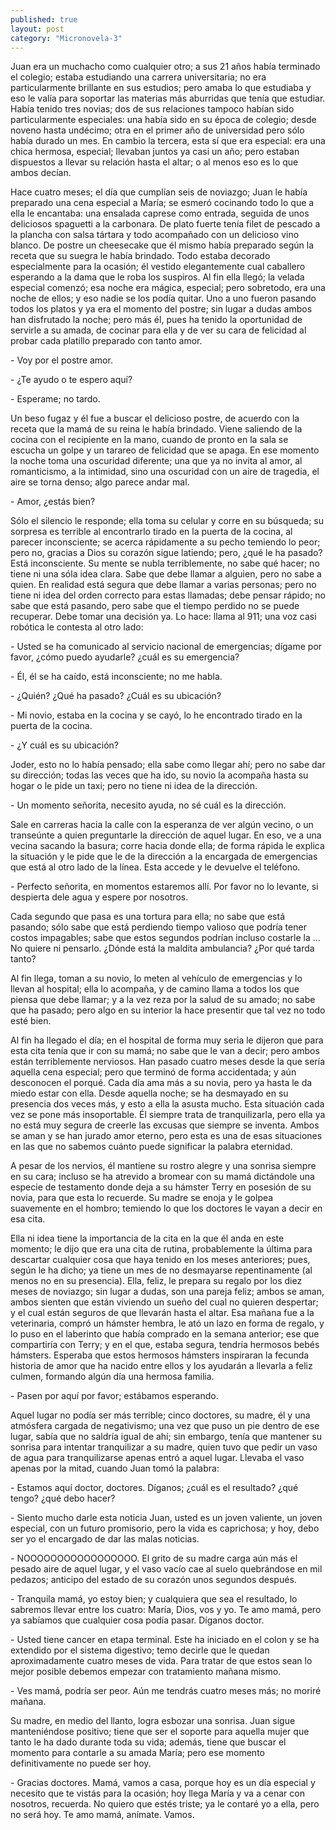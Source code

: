 ```yaml
---
published: true
layout: post
category: "Micronovela-3"
---
```


Juan era un muchacho como cualquier otro; a sus 21 años había terminado el colegio; estaba estudiando una carrera universitaria; no era particularmente brillante en sus estudios; pero amaba lo que estudiaba y eso le valía para soportar las materias más aburridas que tenía que estudiar. Había tenido tres novias; dos de sus relaciones tampoco habían sido particularmente especiales: una había sido en su época de colegio; desde noveno hasta undécimo; otra en el primer año de universidad pero sólo había durado un mes. En cambio la tercera, esta sí que era especial: era una chica hermosa, especial; llevaban juntos ya casi un año; pero estaban dispuestos a llevar su relación hasta el altar; o al menos eso es lo que ambos decían.

Hace cuatro meses; el día que cumplían seis de noviazgo; Juan le había preparado una cena especial a María; se esmeró cocinando todo lo que a ella le encantaba: una ensalada caprese como entrada, seguida de unos deliciosos spaguetti a la carbonara. De plato fuerte tenía filet de pescado a la plancha con salsa tártara y todo acompañado con un delicioso vino blanco. De postre un cheesecake que él mismo había preparado según la receta que su suegra le había brindado. Todo estaba decorado especialmente para la ocasión; él vestido elegantemente cual caballero esperando a la dama que le roba los suspiros. Al fin ella llegó; la velada especial comenzó; esa noche era mágica, especial; pero sobretodo, era una noche de ellos; y eso nadie se los podía quitar. Uno a uno fueron pasando todos los platos y ya era el momento del postre; sin lugar a dudas ambos han disfrutado la noche; pero más él, pues ha tenido la oportunidad de servirle a su amada, de cocinar para ella y de ver su cara de felicidad al probar cada platillo preparado con tanto amor.

\- Voy por el postre amor.

\- ¿Te ayudo o te espero aquí?

\- Esperame; no tardo.

Un beso fugaz y él fue a buscar el delicioso postre, de acuerdo con la receta que la mamá de su reina le había brindado. Viene saliendo de la cocina con el recipiente en la mano, cuando de pronto en la sala se escucha un golpe y un tarareo de felicidad que se apaga. En ese momento la noche toma una oscuridad diferente; una que ya no invita al amor, al romanticismo, a la intimidad, sino una oscuridad con un aire de tragedia, el aire se torna denso; algo parece andar mal.

\- Amor, ¿estás bien?

Sólo el silencio le responde; ella toma su celular y corre en su búsqueda; su sorpresa es terrible al encontrarlo tirado en la puerta de la cocina, al parecer inconsciente; se acerca rápidamente a su pecho temiendo lo peor; pero no, gracias a Dios su corazón sigue latiendo; pero, ¿qué le ha pasado? Está inconsciente. Su mente se nubla terriblemente, no sabe qué hacer; no tiene ni una sóla idea clara. Sabe que debe llamar a alguien, pero no sabe a quien. En realidad está segura que debe llamar a varias personas; pero no tiene ni idea del orden correcto para estas llamadas; debe pensar rápido; no sabe que está pasando, pero sabe que el tiempo perdido no se puede recuperar. Debe tomar una decisión ya. Lo hace: llama al 911; una voz casi robótica le contesta al otro lado:

\- Usted se ha comunicado al servicio nacional de emergencias; dígame por favor, ¿cómo puedo ayudarle? ¿cuál es su emergencia?

\- Él, él se ha caído, está inconsciente; no me habla.

\- ¿Quién? ¿Qué ha pasado? ¿Cuál es su ubicación?

\- Mi novio, estaba en la cocina y se cayó, lo he encontrado tirado en la puerta de la cocina.

\- ¿Y cuál es su ubicación?

Joder, esto no lo había pensado; ella sabe como llegar ahí; pero no sabe dar su dirección; todas las veces que ha ido, su novio la acompaña hasta su hogar o le pide un taxi; pero no tiene ni idea de la dirección.

\- Un momento señorita, necesito ayuda, no sé cuál es la dirección.

Sale en carreras hacia la calle con la esperanza de ver algún vecino, o un transeúnte a quien preguntarle la dirección de aquel lugar. En eso, ve a una vecina sacando la basura; corre hacia donde ella; de forma rápida le explica la situación y le pide que le de la dirección a la encargada de emergencias que está al otro lado de la línea. Esta accede y le devuelve el teléfono.

\- Perfecto señorita, en momentos estaremos allí. Por favor no lo levante, si despierta dele agua y espere por nosotros.

Cada segundo que pasa es una tortura para ella; no sabe que está pasando; sólo sabe que está perdiendo tiempo valioso que podría tener costos impagables; sabe que estos segundos podrían incluso costarle la ... No quiere ni pensarlo. ¿Dónde está la maldita ambulancia? ¿Por qué tarda tanto?

Al fin llega, toman a su novio, lo meten al vehículo de emergencias y lo llevan al hospital; ella lo acompaña, y de camino llama a todos los que piensa que debe llamar; y a la vez reza por la salud de su amado; no sabe que ha pasado; pero algo en su interior la hace presentir que tal vez no todo esté bien.


Al fin ha llegado el día; en el hospital de forma muy seria le dijeron que para esta cita tenía que ir con su mamá; no sabe que le van a decir; pero ambos están terriblemente nerviosos. Han pasado cuatro meses desde la que sería aquella cena especial; pero que terminó de forma accidentada; y aún desconocen el porqué. Cada día ama más a su novia, pero ya hasta le da miedo estar con ella. Desde aquella noche; se ha desmayado en su presencia dos veces más, y esto a ella la asusta mucho. Esta situación cada vez se pone más insoportable. Él siempre trata de tranquilizarla, pero ella ya no está muy segura de creerle las excusas que siempre se inventa. Ambos se aman y se han jurado amor eterno, pero esta es una de esas situaciones en las que no sabemos cuánto puede significar la palabra eternidad. 

A pesar de los nervios, él mantiene su rostro alegre y una sonrisa siempre en su cara; incluso se ha atrevido a bromear con su mamá dictándole una especie de testamento donde deja a su hámster Terry en posesión de su novia, para que esta lo recuerde. Su madre se enoja y le golpea suavemente en el hombro; temiendo lo que los doctores le vayan a decir en esa cita.

Ella ni idea tiene la importancia de la cita en la que él anda en este momento; le dijo que era una cita de rutina, probablemente la última para descartar cualquier cosa que haya tenido en los meses anteriores; pues, según le ha dicho; ya tiene un mes de no desmayarse repentinamente (al menos no en su presencia). Ella, feliz, le prepara su regalo por los diez meses de noviazgo; sin lugar a dudas, son una pareja feliz; ambos se aman, ambos sienten que están viviendo un sueño del cual no quieren despertar; y el cual están seguros de que llevarán hasta el altar. Esa mañana fue a la veterinaria, compró un hámster hembra, le ató un lazo en forma de regalo, y lo puso en el laberinto que había comprado en la semana anterior; ese que compartiría con Terry; y en el que, estaba segura, tendría hermosos bebés hámsters. Esperaba que estos hermosos hámsters inspiraran la fecunda historia de amor que ha nacido entre ellos y los ayudarán a llevarla a feliz culmen, formando algún día una hermosa familia.


\- Pasen por aquí por favor; estábamos esperando.

Aquel lugar no podía ser más terrible; cinco doctores, su madre, él y una atmósfera cargada de negativismo; una vez que puso un pie dentro de ese lugar, sabía que no saldría igual de ahí; sin embargo, tenía que mantener su sonrisa para intentar tranquilizar a su madre, quien tuvo que pedir un vaso de agua para tranquilizarse apenas entró a aquel lugar. Llevaba el vaso apenas por la mitad, cuando Juan tomó la palabra:

\- Estamos aquí doctor, doctores. Díganos; ¿cuál es el resultado? ¿qué tengo? ¿qué debo hacer?

\- Siento mucho darle esta noticia Juan, usted es un joven valiente, un joven especial, con un futuro promisorio, pero la vida es caprichosa; y hoy, debo ser yo el encargado de dar las malas noticias.

\- NOOOOOOOOOOOOOOOOO. El grito de su madre carga aún más el pesado aire de aquel lugar, y el vaso vacío cae al suelo quebrándose en mil pedazos; anticipo del estado de su corazón unos segundos después.

\- Tranquila mamá, yo estoy bien; y cualquiera que sea el resultado, lo sabremos llevar entre los cuatro: María, Dios, vos y yo. Te amo mamá, pero ya sabíamos que cualquier cosa podía pasar. Díganos doctor.

\- Usted tiene cancer en etapa terminal. Este ha iniciado en el colon y se ha extendido por el sistema digestivo; temo decirle que le quedan aproximadamente cuatro meses de vida. Para tratar de que estos sean lo mejor posible debemos empezar con tratamiento mañana mismo.

\- Ves mamá, podría ser peor. Aún me tendrás cuatro meses más; no moriré mañana.

Su madre, en medio del llanto, logra esbozar una sonrisa. Juan sigue manteniéndose positivo; tiene que ser el soporte para aquella mujer que tanto le ha dado durante toda su vida; además, tiene que buscar el momento para contarle a su amada María; pero ese momento definitivamente no puede ser hoy.

\- Gracias doctores. Mamá, vamos a casa, porque hoy es un día especial y necesito que te vistás para la ocasión; hoy llega María y va a cenar con nosotros, recuerda. No quiero que estés triste; ya le contaré yo a ella, pero no será hoy. Te amo mamá, anímate. Vamos.
